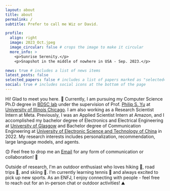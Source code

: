 ```yaml
---
layout: about
title: about
permalink: /
subtitle: Prefer to call me Wiz or David.

profile:
  align: right
  image: 2023_Oct.jpeg
  image_circular: false # crops the image to make it circular
  more_info: >
    <p>Sunrise Serenity.</p>
    <p>Snapshot in the middle of nowhere in USA - Sep. 2023.</p>

news: true # includes a list of news items
latest_posts: false
selected_papers: false # includes a list of papers marked as "selected={true}"
social: true # includes social icons at the bottom of the page
---
```


Hi! Glad to meet you here. :wave: Currently, I am pursuing my Computer Science Ph.D degree in [BDSC lab](https://bdsc-uic.github.io/people.html) under the supervision of Prof. [Philip S. Yu](https://scholar.google.com/citations?user=D0lL1r0AAAAJ) at [University of Illinois Chicago](https://www.uic.edu/). I am also working as a Research Scientist Intern at Meta. Previously, I was an Applied Scientist Intern at Amazon, and I accomplished my bachelor degree of Electronics and Electrical Engineering at [University of Glasgow](https://www.gla.ac.uk/) and Bachelor degree of Communication Engineering at [University of Electronic Science and Technology of China](https://en.uestc.edu.cn/) in 2022. My research interests includes personalization, recommendation, large language models, and agents.

:blush: Feel free to drop me an [Email](mailto:wzhan42@uic.edu) for any form of communication or collaboration! :handshake:

Outside of research, I'm an outdoor enthusiast who loves hiking :climbing:, road trips :car:, and skiing :ski:. I'm currently learning tennis :tennis: and always excited to pick up new sports. As an ENFJ, I enjoy connecting with people - feel free to reach out for an in-person chat or outdoor activities! :mountain: 
